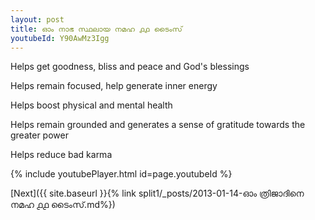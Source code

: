 ```yaml
---
layout: post
title: ഓം നാഭ സ്ഥലായ നമഹ ൧൧ ടൈംസ്
youtubeId: Y90AwMz3Igg
---
```

 
 
Helps get goodness, bliss and peace and God's blessings
 
Helps remain focused, help generate inner energy 
 
Helps boost physical and mental health 
 
Helps remain grounded and generates a sense of gratitude towards the greater power 
 
Helps reduce bad karma
 
 
 
 


{% include youtubePlayer.html id=page.youtubeId %}
 
[Next]({{ site.baseurl }}{% link  split1/_posts/2013-01-14-ഓം ത്രിജാദിനെ നമഹ ൧൧ ടൈംസ്.md%})
 
